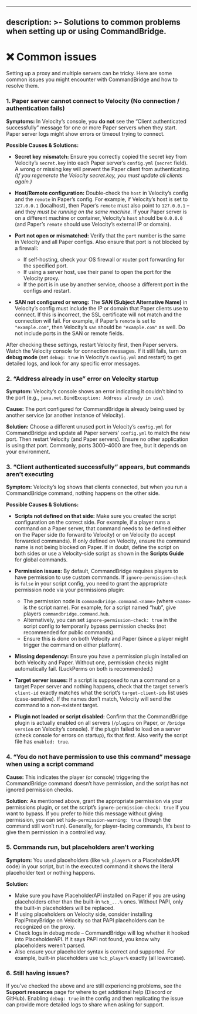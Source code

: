 
---
description: >-
  Solutions to common problems when setting up or using CommandBridge.
---

# ❌ Common issues

Setting up a proxy and multiple servers can be tricky. Here are some common issues you might encounter with CommandBridge and how to resolve them.

### 1. Paper server cannot connect to Velocity (No connection / authentication fails)

**Symptoms:** In Velocity’s console, you **do not** see the “Client authenticated successfully” message for one or more Paper servers when they start. Paper server logs might show errors or timeout trying to connect.

**Possible Causes & Solutions:**

- **Secret key mismatch:** Ensure you correctly copied the secret key from Velocity’s `secret.key` into each Paper server’s `config.yml` (`secret` field). A wrong or missing key will prevent the Paper client from authenticating. *(If you regenerate the Velocity secret.key, you must update all clients again.)*

- **Host/Remote configuration:** Double-check the `host` in Velocity’s config and the `remote` in Paper’s config. For example, if Velocity’s host is set to `127.0.0.1` (localhost), then Paper’s `remote` must also point to `127.0.0.1` – and they *must be running on the same machine*. If your Paper server is on a different machine or container, Velocity’s `host` should be `0.0.0.0` (and Paper’s `remote` should use Velocity’s external IP or domain).

- **Port not open or mismatched:** Verify that the `port` number is the same in Velocity and all Paper configs. Also ensure that port is not blocked by a firewall:
  - If self-hosting, check your OS firewall or router port forwarding for the specified port.  
  - If using a server host, use their panel to open the port for the Velocity proxy.  
  - If the port is in use by another service, choose a different port in the configs and restart.

- **SAN not configured or wrong:** The **SAN (Subject Alternative Name)** in Velocity’s config must include the IP or domain that Paper clients use to connect. If this is incorrect, the SSL certificate will not match and the connection will fail. For example, if Paper’s `remote` is set to `"example.com"`, then Velocity’s `san` should be `"example.com"` as well. Do not include ports in the SAN or remote fields.

After checking these settings, restart Velocity first, then Paper servers. Watch the Velocity console for connection messages. If it still fails, turn on **debug mode** (set `debug: true` in Velocity’s `config.yml` and restart) to get detailed logs, and look for any specific error messages.

### 2. “Address already in use” error on Velocity startup

**Symptom:** Velocity’s console shows an error indicating it couldn’t bind to the port (e.g., `java.net.BindException: Address already in use`).

**Cause:** The port configured for CommandBridge is already being used by another service (or another instance of Velocity).

**Solution:** Choose a different unused port in Velocity’s `config.yml` for CommandBridge and update all Paper servers’ `config.yml` to match the new port. Then restart Velocity (and Paper servers). Ensure no other application is using that port. Commonly, ports 3000–4000 are free, but it depends on your environment.

### 3. “Client authenticated successfully” appears, but commands aren’t executing

**Symptom:** Velocity’s log shows that clients connected, but when you run a CommandBridge command, nothing happens on the other side.

**Possible Causes & Solutions:**

- **Scripts not defined on that side:** Make sure you created the script configuration on the correct side. For example, if a player runs a command on a Paper server, that command needs to be defined either on the Paper side (to forward to Velocity) or on Velocity (to accept forwarded commands). If only defined on Velocity, ensure the command name is not being blocked on Paper. If in doubt, define the script on both sides or use a Velocity-side script as shown in the **Scripts Guide** for global commands.

- **Permission issues:** By default, CommandBridge requires players to have permission to use custom commands. If `ignore-permission-check` is `false` in your script config, you need to grant the appropriate permission node via your permissions plugin:
  - The permission node is `commandbridge.command.<name>` (where `<name>` is the script name). For example, for a script named “hub”, give players `commandbridge.command.hub`.  
  - Alternatively, you can set `ignore-permission-check: true` in the script config to temporarily bypass permission checks (not recommended for public commands).  
  - Ensure this is done on both Velocity and Paper (since a player might trigger the command on either platform).

- **Missing dependency:** Ensure you have a permission plugin installed on both Velocity and Paper. Without one, permission checks might automatically fail. (LuckPerms on both is recommended.)

- **Target server issues:** If a script is supposed to run a command on a target Paper server and nothing happens, check that the target server’s `client-id` exactly matches what the script’s `target-client-ids` list uses (case-sensitive). If the names don’t match, Velocity will send the command to a non-existent target.

- **Plugin not loaded or script disabled:** Confirm that the CommandBridge plugin is actually enabled on all servers (`/plugins` on Paper, or `/bridge version` on Velocity’s console). If the plugin failed to load on a server (check console for errors on startup), fix that first. Also verify the script file has `enabled: true`.

### 4. “You do not have permission to use this command” message when using a script command

**Cause:** This indicates the player (or console) triggering the CommandBridge command doesn’t have permission, and the script has not ignored permission checks.

**Solution:** As mentioned above, grant the appropriate permission via your permissions plugin, or set the script’s `ignore-permission-check: true` if you want to bypass. If you prefer to hide this message without giving permission, you can set `hide-permission-warning: true` (though the command still won’t run). Generally, for player-facing commands, it’s best to give them permission in a controlled way.

### 5. Commands run, but placeholders aren’t working

**Symptom:** You used placeholders (like `%cb_player%` or a PlaceholderAPI code) in your script, but in the executed command it shows the literal placeholder text or nothing happens.

**Solution:** 
- Make sure you have PlaceholderAPI installed on Paper if you are using placeholders other than the built-in `%cb_...%` ones. Without PAPI, only the built-in placeholders will be replaced.  
- If using placeholders on Velocity side, consider installing PapiProxyBridge on Velocity so that PAPI placeholders can be recognized on the proxy.  
- Check logs in debug mode – CommandBridge will log whether it hooked into PlaceholderAPI. If it says PAPI not found, you know why placeholders weren’t parsed.  
- Also ensure your placeholder syntax is correct and supported. For example, built-in placeholders use `%cb_player%` exactly (all lowercase).

### 6. Still having issues?

If you’ve checked the above and are still experiencing problems, see the **Support resources** page for where to get additional help (Discord or GitHub). Enabling `debug: true` in the config and then replicating the issue can provide more detailed logs to share when asking for support.
